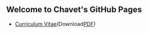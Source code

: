 ## Welcome to Chavet's GitHub Pages

<!--- 
- [Curriculum Vitae Lite](https://github.com/chavet/cv/blob/master/cv_lite.MD)(Download[PDF](https://github.com/chavet/cv/blob/master/%E5%88%98%E8%BE%B0%E7%9A%84%E7%AE%80%E5%8E%86_lite.pdf))
--->

- [Curriculum Vitae](http://chavet.github.io/cv)(Download[PDF](https://chavet.github.io/cv/%E5%88%98%E8%BE%B0%E7%9A%84%E7%AE%80%E5%8E%86.pdf))
